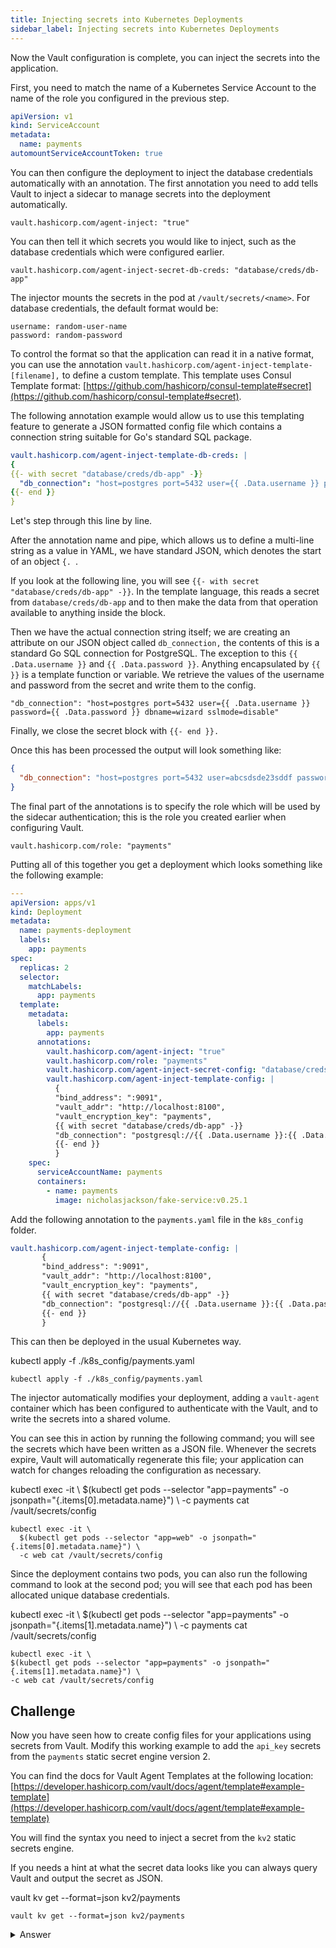 ```yaml
---
title: Injecting secrets into Kubernetes Deployments
sidebar_label: Injecting secrets into Kubernetes Deployments
---
```


Now the Vault configuration is complete, you can inject the secrets into the application.

First, you need to match the name of a Kubernetes Service Account to the name of the role you configured in the previous step.

```yaml
apiVersion: v1
kind: ServiceAccount
metadata:
  name: payments
automountServiceAccountToken: true
```

You can then configure the deployment to inject the database credentials automatically with an annotation. The first annotation you need to add tells Vault to inject a sidecar to manage secrets into the deployment automatically.

`vault.hashicorp.com/agent-inject: "true"`

You can then tell it which secrets you would like to inject, such as the database credentials which were configured earlier.

`vault.hashicorp.com/agent-inject-secret-db-creds: "database/creds/db-app"`

The injector mounts the secrets in the pod  at `/vault/secrets/<name>`. For database credentials, the default format would be:

```
username: random-user-name
password: random-password
```

To control the format so that the application can read it in a native format, you can use the annotation `vault.hashicorp.com/agent-inject-template-[filename],` to define a custom template. This template uses Consul Template format: [https://github.com/hashicorp/consul-template#secret](https://github.com/hashicorp/consul-template#secret). 

The following annotation example would allow us to use this templating feature to generate a JSON formatted config file which contains a connection string suitable for Go's standard SQL package. 

```yaml
vault.hashicorp.com/agent-inject-template-db-creds: |
{
{{- with secret "database/creds/db-app" -}}
  "db_connection": "host=postgres port=5432 user={{ .Data.username }} password={{ .Data.password }} dbname=wizard sslmode=disable"
{{- end }}
}
```

Let's step through this line by line.

After the annotation name and pipe, which allows us to define a multi-line string as a value in YAML, we have standard JSON, which denotes the start of an object `{. `.

If you look at the following line, you will see `{{- with secret "database/creds/db-app" -}}`. In the template language, this reads a secret from `database/creds/db-app` and to then make the data from that operation available to anything inside the block.

Then we have the actual connection string itself; we are creating an attribute on our JSON object called `db_connection,` the contents of this is a standard Go SQL connection for PostgreSQL. The exception to this `{{ .Data.username }}` and `{{ .Data.password }}`. Anything encapsulated by `{{ }}` is a template function or variable. We retrieve the values of the username and password from the secret and write them to the config.

`"db_connection": "host=postgres port=5432 user={{ .Data.username }} password={{ .Data.password }} dbname=wizard sslmode=disable"`

Finally, we close the secret block with `{{- end }}.`

Once this has been processed the output will look something like:

```json
{
  "db_connection": "host=postgres port=5432 user=abcsdsde23sddf password=2323kjc898dfs dbname=wizard sslmode=disable"
}
```

The final part of the annotations is to specify the role which will be used by the sidecar authentication; this is the role you created earlier when configuring Vault.

`vault.hashicorp.com/role: "payments"`

Putting all of this together you get a deployment which looks something like the following example:

```yaml
---
apiVersion: apps/v1
kind: Deployment
metadata:
  name: payments-deployment
  labels:
    app: payments
spec:
  replicas: 2
  selector:
    matchLabels:
      app: payments
  template:
    metadata:
      labels:
        app: payments
      annotations:
        vault.hashicorp.com/agent-inject: "true"
        vault.hashicorp.com/role: "payments"
        vault.hashicorp.com/agent-inject-secret-config: "database/creds/db-app"
        vault.hashicorp.com/agent-inject-template-config: |
          {
          "bind_address": ":9091",
          "vault_addr": "http://localhost:8100",
          "vault_encryption_key": "payments",
          {{ with secret "database/creds/db-app" -}}
          "db_connection": "postgresql://{{ .Data.username }}:{{ .Data.password }}@10.5.0.205:5432/wizard"
          {{- end }}
          }
    spec:
      serviceAccountName: payments
      containers:
        - name: payments
          image: nicholasjackson/fake-service:v0.25.1
```

Add the following annotation to the `payments.yaml` file in the `k8s_config`
folder.

```yaml
vault.hashicorp.com/agent-inject-template-config: |
       {
       "bind_address": ":9091",
       "vault_addr": "http://localhost:8100",
       "vault_encryption_key": "payments",
       {{ with secret "database/creds/db-app" -}}
       "db_connection": "postgresql://{{ .Data.username }}:{{ .Data.password }}@10.5.0.205:5432/wizard"
       {{- end }}
       }
```

This can then be deployed in the usual Kubernetes way.

<VSCodeTerminal target="Vault">
  <Command>kubectl apply -f ./k8s_config/payments.yaml</Command>
</VSCodeTerminal>

```shell
kubectl apply -f ./k8s_config/payments.yaml
```

The injector automatically modifies your deployment, adding a `vault-agent` container which has been configured to authenticate with the Vault, and to write the secrets into a shared volume.

You can see this in action by running the following command; you will see the secrets which have been written as a JSON file. Whenever the secrets expire, Vault will automatically regenerate this file; your application can watch for changes reloading the configuration as necessary.

<VSCodeTerminal target="Vault">
  <Command>
    kubectl exec -it \
      $(kubectl get pods --selector "app=payments" -o jsonpath="&#123;.items[0].metadata.name}") \
      -c payments cat /vault/secrets/config
  </Command>
</VSCodeTerminal>

```
kubectl exec -it \
  $(kubectl get pods --selector "app=web" -o jsonpath="{.items[0].metadata.name}") \
  -c web cat /vault/secrets/config
```


Since the deployment contains two pods, you can also run the following command to look at the second pod; you will see that each pod has been allocated unique database credentials.

<VSCodeTerminal target="Vault">
  <Command>
    kubectl exec -it \
      $(kubectl get pods --selector "app=payments" -o jsonpath="&#123;.items[1].metadata.name}") \
      -c payments cat /vault/secrets/config
  </Command>
</VSCodeTerminal>

```
kubectl exec -it \
$(kubectl get pods --selector "app=payments" -o jsonpath="{.items[1].metadata.name}") \
-c web cat /vault/secrets/config
```

## Challenge

Now you have seen how to create config files for your applications using 
secrets from Vault. Modify this working example to add the `api_key` secrets 
from the `payments` static secret engine version 2.

You can find the docs for Vault Agent Templates at the following location:
[https://developer.hashicorp.com/vault/docs/agent/template#example-template](https://developer.hashicorp.com/vault/docs/agent/template#example-template)

You will find the syntax you need to inject a secret from the `kv2` static 
secrets engine.

If you needs a hint at what the secret data looks like you can always
query Vault and output the secret as JSON.

<VSCodeTerminal target="Vault">
  <Command>vault kv get --format=json kv2/payments </Command>
</VSCodeTerminal>

```shell
vault kv get --format=json kv2/payments
```

<details>
  <summary>Answer</summary>

Did you get it working?

You should have updated the annotations in your `payments` deployment to 
look like the following.

```yaml
annotations:
  vault.hashicorp.com/agent-inject: "true"
  vault.hashicorp.com/role: "payments"
  vault.hashicorp.com/agent-inject-secret-config: "database/creds/db-app"
  vault.hashicorp.com/agent-inject-template-config: |
    {
    "bind_address": ":9091",
    "vault_addr": "http://localhost:8100",
    "vault_encryption_key": "payments",
    {{ with secret "database/creds/db-app" -}}
    "db_connection": "postgresql://{{ .Data.username }}:{{ .Data.password }}@10.5.0.205:5432/wizard",
    {{- end }}
    {{- with secret "kv2/data/payments" }}
    "api_key": "{{ .Data.data.api_key }}"
    {{- end }} 
    }
```
</details>

